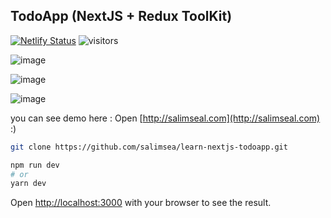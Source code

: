 ## TodoApp (NextJS + Redux ToolKit)

[![Netlify Status](https://api.netlify.com/api/v1/badges/204e1f1e-c9e9-4fea-b13e-805405de39c1/deploy-status)](https://app.netlify.com/sites/salimsea/deploys)
![visitors](https://visitor-badge.deta.dev/badge?page_id=learn-nextjs-todoapp.salimsea&left_color=dark&right_color=blue)

![image](https://user-images.githubusercontent.com/49223890/186594717-bf40868b-dfea-4500-af27-99fca880f7b7.png)

![image](https://user-images.githubusercontent.com/49223890/186594746-d1a26edb-b5f2-41f5-95e8-a5836e976b46.png)

![image](https://user-images.githubusercontent.com/49223890/186594848-26dd12bc-5035-44e9-8d0f-2613cf3986b4.png)

you can see demo here : Open [http://salimseal.com](http://salimseal.com) :)

```bash
git clone https://github.com/salimsea/learn-nextjs-todoapp.git
```

```bash
npm run dev
# or
yarn dev
```

Open [http://localhost:3000](http://localhost:3000) with your browser to see the result.
